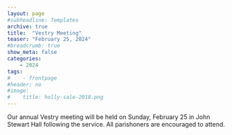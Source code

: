 ```yaml
---
layout: page
#subheadline: Templates
archive: true
title:  "Vestry Meeting"
teaser: "February 25, 2024"
#breadcrumb: true
show_meta: false
categories:
    - 2024
tags:
#    - frontpage
#header: no
#image:
#    title: holly-sale-2018.png
---
```

Our annual Vestry meeting will be held on Sunday, February 25 in John Stewart Hall following the service.  All parishoners are encouraged to attend.

